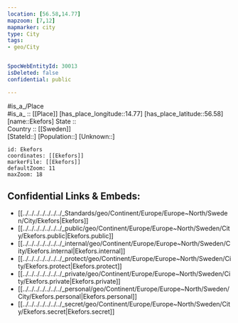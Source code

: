 ```yaml
---
location: [56.58,14.77] 
mapzoom: [7,12] 
mapmarker: city 
type: City
tags:
- geo/City


SpocWebEntityId: 30013
isDeleted: false
confidential: public

---
```

#is_a_/Place  
#is_a_ :: [[Place]] 
[has_place_longitude::14.77] 
[has_place_latitude::56.58] 
[name::Ekefors] 
State ::  
Country :: [[Sweden]]  
[StateId::] 
[Population::] 
[Unknown::] 


```leaflet
id: Ekefors
coordinates: [[Ekefors]] 
markerFile: [[Ekefors]] 
defaultZoom: 11 
maxZoom: 18
```


## Confidential Links & Embeds: 
- [[../../../../../../../_Standards/geo/Continent/Europe/Europe~North/Sweden/City/Ekefors|Ekefors]] 
- [[../../../../../../../_public/geo/Continent/Europe/Europe~North/Sweden/City/Ekefors.public|Ekefors.public]] 
- [[../../../../../../../_internal/geo/Continent/Europe/Europe~North/Sweden/City/Ekefors.internal|Ekefors.internal]] 
- [[../../../../../../../_protect/geo/Continent/Europe/Europe~North/Sweden/City/Ekefors.protect|Ekefors.protect]] 
- [[../../../../../../../_private/geo/Continent/Europe/Europe~North/Sweden/City/Ekefors.private|Ekefors.private]] 
- [[../../../../../../../_personal/geo/Continent/Europe/Europe~North/Sweden/City/Ekefors.personal|Ekefors.personal]] 
- [[../../../../../../../_secret/geo/Continent/Europe/Europe~North/Sweden/City/Ekefors.secret|Ekefors.secret]] 

